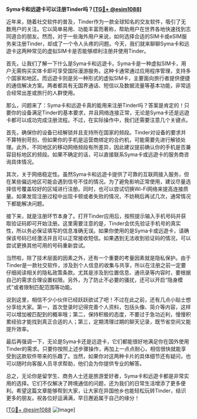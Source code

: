 **Syma卡和远遊卡可以注册Tinder吗？[[TG💪+ @esim1088](https://t.me/s/esim1088)]**

近年来，随着社交软件的普及，Tinder作为一款全球知名的交友软件，吸引了无数用户的关注。它以简单易用、功能丰富而著称，帮助用户在世界各地快速找到志同道合的朋友。然而，对于一些海外用户来说，如何选择合适的SIM卡或eSIM服务来注册Tinder，却成了一个令人头疼的问题。今天，我们就来聊聊Syma卡和远遊卡这两种常见的虚拟SIM卡是否能够顺利注册并使用Tinder。

首先，让我们了解一下什么是Syma卡和远遊卡。Syma卡是一种虚拟SIM卡，用户无需购买实体卡即可享受国际漫游服务。这种卡通常通过应用程序管理，支持多个国家和地区。而远遊卡则是另一种形式的虚拟SIM卡，主要面向旅行者提供便捷的通信解决方案。两者都具有无国界通话、短信以及数据流量等基本功能，非常适合经常出差或旅行的人群使用。

那么，问题来了：Syma卡和远遊卡真的能用来注册Tinder吗？答案是肯定的！只要你的设备满足Tinder的基本要求，并且网络连接正常，无论是Syma卡还是远遊卡都可以成功完成注册流程。不过，在实际操作中，我们还需要注意几个关键点。

首先，确保你的设备已经解锁并且支持所在国家的频段。Tinder对设备的要求并不算特别苛刻，但如果你的手机是运营商绑定的合约机，可能需要先进行解锁处理。此外，不同地区的移动网络频段有所差异，因此建议提前确认你的手机是否兼容目标地区的频段。如果不确定的话，可以直接联系Syma卡或远遊卡的服务商咨询具体情况。

其次，关于网络稳定性。虽然Syma卡和远遊卡提供了可靠的互联网接入服务，但在某些偏远地区可能会遇到信号不佳的情况。为了避免影响正常使用，建议尽量选择信号覆盖较好的区域进行注册。同时，也可以尝试切换Wi-Fi网络来提高连接质量。如果发现注册过程中出现卡顿或者失败的情况，不妨稍后再试几次，通常情况下都能解决问题。

接下来，就是注册环节本身了。打开Tinder应用后，按照提示输入手机号码并获取验证码即可开始注册。这里需要注意的是，Tinder会优先验证手机号的真实性，所以务必保证填写的信息准确无误。如果你使用的是Syma卡或远遊卡，请确保该号码已经激活并且可以正常接收短信。如果遇到无法收到验证码的情况，可以尝试更换其他可用的号码重新尝试。

当然啦，除了技术层面的因素之外，还有一个重要的考量因素就是隐私保护。由于Tinder是一款社交软件，涉及到个人信息的收集与共享，所以在注册之前一定要仔细阅读相关的隐私政策条款。尤其是涉及到位置信息、通讯录等内容时，要根据自己的需求合理设置权限。另外，为了防止不必要的骚扰，还可以开启“隐身模式”或者限制匹配范围等功能。

说到这里，相信不少小伙伴已经跃跃欲试了吧！不过在此之前，还有几点小贴士想分享给大家。第一，首次登录时记得完善个人资料，包括头像、简介等内容，这样可以增加被匹配到的概率哦；第二，保持积极的态度，不要过于急功近利，慢慢积累经验才能找到真正合适的人；第三，定期清理过期的聊天记录，既节省空间又能提升效率。

最后再强调一下，无论是Syma卡还是远遊卡，它们都能很好地满足你在国外使用Tinder的需求。只要你按照上述步骤操作，再加上一点点耐心，相信很快就能享受到这款软件带来的乐趣了。当然，如果你对这两种卡片的具体细节还有疑问，也可以随时向客服人员寻求帮助，他们会为你提供专业的解答。

总之，无论你是留学生、商务人士还是旅游爱好者，Syma卡和远遊卡都是非常实用的选择。它们不仅解决了跨境通信的问题，还为我们的日常生活增添了更多便利。希望这篇文章能够帮到大家，让大家在异国他乡也能轻松玩转Tinder，结识更多的朋友。祝各位好运满满，早日邂逅属于自己的缘分！

[[TG💪+ @esim1088](https://t.me/s/esim1088) ![Image](https://i.postimg.cc/4NQfJmqS/Snipaste-2025-05-13-00-14-12.png)]